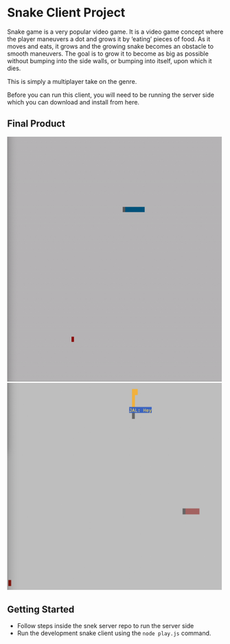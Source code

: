 # Snake Client Project

Snake game is a very popular video game. It is a video game concept where the player maneuvers a dot and grows it by ‘eating’ pieces of food. As it moves and eats, it grows and the growing snake becomes an obstacle to smooth maneuvers. The goal is to grow it to become as big as possible without bumping into the side walls, or bumping into itself, upon which it dies.

This is simply a multiplayer take on the genre.

Before you can run this client, you will need to be running the server side which you can download and install from here. 

## Final Product

<img title="Snake Demo" alt="demo-gameplay" width="500" src="https://github.com/JLol-back/snake-client/blob/main/snake-demo.gif/">

<img title="Snake Multiplayer Demo" alt="multi-player-demo" width="500" src="https://github.com/JLol-back/snake-client/blob/main/Multiplayer.png">

## Getting Started

- Follow steps inside the snek server repo to run the server side
- Run the development snake client using the `node play.js` command.